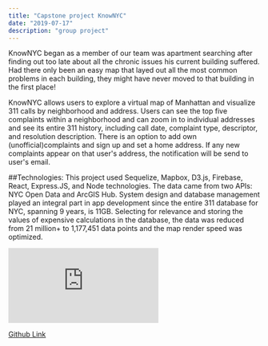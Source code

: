 ```yaml
---
title: "Capstone project KnowNYC"
date: "2019-07-17"
description: "group project"
---
```


KnowNYC began as a member of our team was apartment searching after finding out too late about all the chronic issues his current building suffered. Had there only been an easy map that layed out all the most common problems in each building, they might have never moved to that
building in the first place!

KnowNYC allows users to explore a virtual map of Manhattan and visualize 311 calls by neighborhood and address. Users can see the top five complaints within a neighborhood and can zoom in to individual addresses and see its entire 311 history, including call date, complaint type, descriptor, and resolution description. There is an option to add own (unofficial)complaints and sign up and set a home address. If any new complaints appear on that user's address, the notification will be send to user's email.

##Technologies:
This project used Sequelize, Mapbox, D3.js, Firebase, React, Express.JS, and Node technologies. The data came from two APIs: NYC Open Data and ArcGIS Hub.
System design and database management played an integral part in app development since the entire 311 database for NYC, spanning 9 years, is 11GB. Selecting for relevance and storing the values of expensive calculations in the database, the data was reduced from 21 million+ to 1,177,451 data points and the map render speed was optimized.

<iframe class="video" src="https://www.youtube.com/embed/-BfZi9GQ_qc" frameborder="0" allow="accelerometer; autoplay; encrypted-media; gyroscope; picture-in-picture" allowfullscreen></iframe>

<a href="https://github.com/lima-dove/KnowNYC" class="project-link"  target="_blank"
        rel="noopener noreferrer">Github Link</a>
